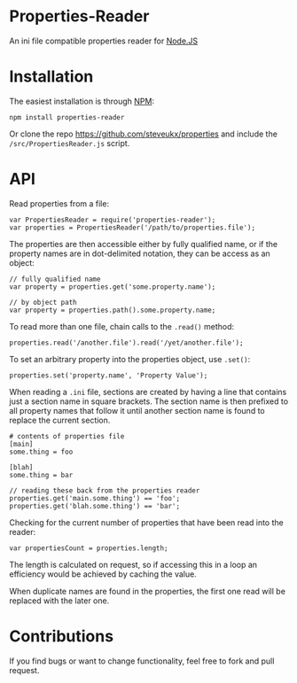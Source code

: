 Properties-Reader
=================

An ini file compatible properties reader for [Node.JS](http://nodejs.org)

Installation
============

The easiest installation is through [NPM](http://npmjs.org):

    npm install properties-reader

Or clone the repo https://github.com/steveukx/properties and include the `/src/PropertiesReader.js` script.

API
===

Read properties from a file:

    var PropertiesReader = require('properties-reader');
    var properties = PropertiesReader('/path/to/properties.file');

The properties are then accessible either by fully qualified name, or if the property names are in dot-delimited
notation, they can be access as an object:

    // fully qualified name
    var property = properties.get('some.property.name');

    // by object path
    var property = properties.path().some.property.name;

To read more than one file, chain calls to the `.read()` method:

    properties.read('/another.file').read('/yet/another.file');

To set an arbitrary property into the properties object, use `.set()`:

    properties.set('property.name', 'Property Value');

When reading a `.ini` file, sections are created by having a line that contains just a section name in square
brackets. The section name is then prefixed to all property names that follow it until another section name is found
to replace the current section.

    # contents of properties file
    [main]
    some.thing = foo

    [blah]
    some.thing = bar

    // reading these back from the properties reader
    properties.get('main.some.thing') == 'foo';
    properties.get('blah.some.thing') == 'bar';

Checking for the current number of properties that have been read into the reader:

    var propertiesCount = properties.length;

The length is calculated on request, so if accessing this in a loop an efficiency would be achieved by caching the
value.

When duplicate names are found in the properties, the first one read will be replaced with the later one.

Contributions
=============

If you find bugs or want to change functionality, feel free to fork and pull request.

